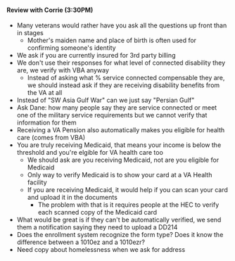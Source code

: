 #### Review with Corrie (3:30PM) 

- Many veterans would rather have you ask all the questions up front than in stages
	- Mother's maiden name and place of birth is often used for confirming someone's identity
- We ask if you are currently insured for 3rd party billing
- We don't use their responses for what level of connected disability they are, we verify with VBA anyway
	- Instead of asking what % service connected compensable they are, we should instead ask if they are receiving disability benefits from the VA at all
- Instead of "SW Asia Gulf War" can we just say "Persian Gulf"
- Ask Dane: how many people say they are service connected or meet one of the military service requirements but we cannot verify that information for them
- Receiving a VA Pension also automatically makes you eligible for health care (comes from VBA)
- You are truly receiving Medicaid, that means your income is below the threshold and you're elgible for VA health care too
	- We should ask are you receiving Medicaid, not are you eligible for Medicaid
	- Only way to verify Medicaid is to show your card at a VA Health facility
	- If you are receiving Medicaid, it would help if you can scan your card and upload it in the documents
		- The problem with that is it requires people at the HEC to verify each scanned copy of the Medicaid card
- What would be great is if they can't be automatically verified, we send them a notification saying they need to upload a DD214
- Does the enrollment system recognize the form type? Does it know the difference between a 1010ez and a 1010ezr?
- Need copy about homelessness when we ask for address
